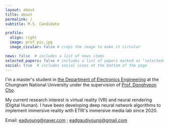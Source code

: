 ```yaml
---
layout: about
title: about
permalink: /
subtitle: M.S. Candidate

profile:
  align: right
  image: prof_pic.jpg
  image_cicular: false # crops the image to make it circular

news: false  # includes a list of news items
selected_papers: false # includes a list of papers marked as "selected={true}"
social: true  # includes social icons at the bottom of the page
---
```


I'm a master's student in [the Department of Electronics Engineering](https://ee.cnu.ac.kr/html/ee/sub07/sub07_0701.html) at the Chungnam National University under the supervision of [Prof. Donghyeon Cho](https://sites.google.com/view/cnu-cvip).

My current research interest is virtual reality (VR) and neural rendering (Digital Human).
I have been developing deep neural network algorithms to implement immersive reality with ETRI's immersive media lab since 2020.

Email: eadyoung@naver.com ; eadgaudiyoung@gmail.com

<!-- Write your biography here. Tell the world about yourself. Link to your favorite [subreddit](http://reddit.com). You can put a picture in, too. The code is already in, just name your picture `pro.jpg` and put it in the `img/` folder.

Put your address / P.O. box / other info right below your picture. You can also disable any these elements by editing `profile` property of the YAML header of your `_pages/about.md`. Edit `_bibliography/papers.bib` and Jekyll will render your [publications page](/al-folio/publications/) automatically.

Link to your social media connections, too. This theme is set up to use [Font Awesome icons](http://fortawesome.github.io/Font-Awesome/) and [Academicons](https://jpswalsh.github.io/academicons/), like the ones below. Add your Facebook, Twitter, LinkedIn, Google Scholar, or just disable all of them. -->
